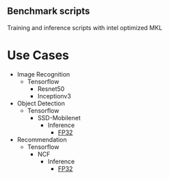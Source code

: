 ## Benchmark scripts ##

Training and inference scripts with intel optimized MKL

# Use Cases

* Image Recognition
    * Tensorflow
        * Resnet50
        * Inceptionv3
* Object Detection
    * Tensorflow
        * SSD-Mobilenet
            * Inference
                * [FP32](object_detection/tensorflow/ssd-mobilenet/README.md#fp32-inference-instructions)
* Recommendation
    * Tensorflow
        * NCF
            * Inference
                * [FP32](recommendation/tensorflow/ncf/README.md)
